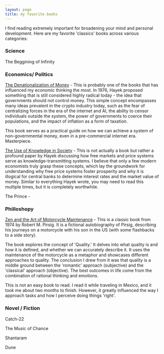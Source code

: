 ```yaml
---
layout: page
title: my favorite books
---
```



I find reading extremely important for broadening your mind and personal development. Here are my favorite 'classics' books across various categories:

### Science

The Beggining of Infinity 



### Economics/ Politics 

<a href='https://en.wikipedia.org/wiki/The_Denationalization_of_Money'>The Denationalization of Money</a> - This is probably one of the books that has influenced my economic thinking the most. In 1976, Hayek proposed something that is still considered highly radical today - the idea that governments should not control money. This simple concept encompasses many ideas prevalent in the crypto industry today, such as the fear of centralizing forces in the era of the internet and AI, the ability to censor individuals outside the system, the power of governments to coerce their populations, and the impact of inflation as a form of taxation.

This book serves as a practical guide on how we can achieve a system of non-governmental money, even in a pre-commercial internet era. Masterpiece. 

<a href='https://en.wikipedia.org/wiki/The_Use_of_Knowledge_in_Society#:~:text=%22The%20Use%20of%20Knowledge%20in,of%20The%20American%20Economic%20Review.&text=Written%20(along%20with%20The%20Meaning,to%20fellow%20economist%20Oskar%20R.'>The Use of Knowledge in Society</a> - This is not actually a book but rather a profound paper by Hayek discussing how free markets and price systems serve as knowledge-transmitting systems. I believe that only a few modern economists truly grasp these concepts, which lay the groundwork for understanding why free price systems foster prosperity and why it is illogical for central banks to determine interest rates and the market value of money. Similar to everything Hayek wrote, you may need to read this multiple times, but it is completely worthwhile. 

The Prince - 

### Philloshopy 

<a href='https://www.amazon.com/Zen-Art-Motorcycle-Maintenance-Inquiry/dp/0060589469'>Zen and the Art of Motorcycle Maintenance</a>  - This is a classic book from 1974 by Robert M. Pirsig. It is a fictional autobiography of Pirsig, describing his journeys on a motorcycle with his son in the US (with some flashbacks to a side story).

The book explores the concept of 'Quality.' It delves into what quality is and how it is defined, and whether we can accurately describe it. It uses the maintenance of the motorcycle as a metaphor and showcases different approaches to quality. The conclusion I drew from it was that quality is a middle ground between the 'romantic' approach (subjective) and the 'classical' approach (objective). The best outcomes in life come from the combination of rational thinking and emotions.

This is not an easy book to read. I read it while traveling in Mexico, and it took me about two months to finish. However, it greatly influenced the way I approach tasks and how I perceive doing things 'right'. 


### Novel / Fiction 

Catch-22

The Music of Chance

Shantaram 

Dune